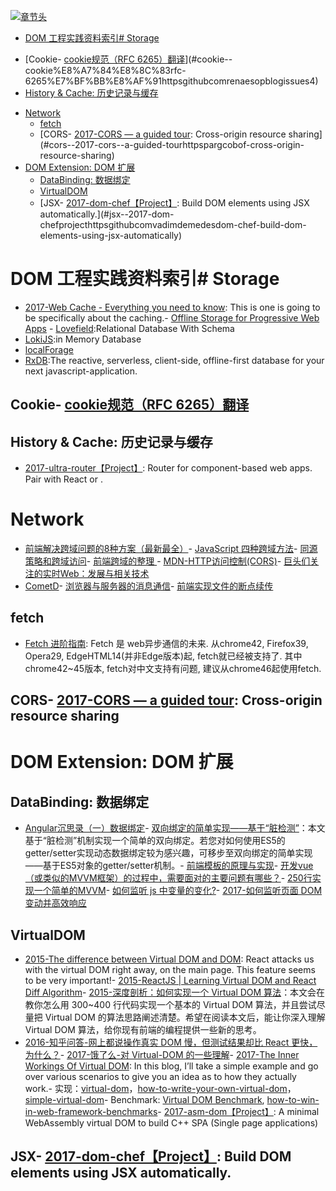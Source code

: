 [![章节头](https://parg.co/UGo)](https://parg.co/b4z) 
 - [DOM 工程实践资料索引# Storage](#dom-%E5%B7%A5%E7%A8%8B%E5%AE%9E%E8%B7%B5%E8%B5%84%E6%96%99%E7%B4%A2%E5%BC%95%23-storage)
  * [Cookie- [cookie规范（RFC 6265）翻译](https://github.com/renaesop/blog/issues/4)](#cookie--cookie%E8%A7%84%E8%8C%83rfc-6265%E7%BF%BB%E8%AF%91httpsgithubcomrenaesopblogissues4)
  * [History & Cache: 历史记录与缓存](#history--cache-%E5%8E%86%E5%8F%B2%E8%AE%B0%E5%BD%95%E4%B8%8E%E7%BC%93%E5%AD%98)
- [Network](#network)
  * [fetch](#fetch)
  * [CORS- [2017-CORS — a guided tour](https://parg.co/bOF): Cross-origin resource sharing](#cors--2017-cors--a-guided-tourhttpspargcobof-cross-origin-resource-sharing)
- [DOM Extension: DOM 扩展](#dom-extension-dom-%E6%89%A9%E5%B1%95)
  * [DataBinding: 数据绑定](#databinding-%E6%95%B0%E6%8D%AE%E7%BB%91%E5%AE%9A)
  * [VirtualDOM](#virtualdom)
  * [JSX- [2017-dom-chef【Project】](https://github.com/vadimdemedes/dom-chef): Build DOM elements using JSX automatically.](#jsx--2017-dom-chefprojecthttpsgithubcomvadimdemedesdom-chef-build-dom-elements-using-jsx-automatically) 

# DOM 工程实践资料索引# Storage
- [2017-Web Cache - Everything you need to know](http://kamranahmed.info/blog/2017/03/14/quick-guide-to-http-caching/?rd=1): This is one is going to be specifically about the caching.- [Offline Storage for Progressive Web Apps](https://medium.com/dev-channel/offline-storage-for-progressive-web-apps-70d52695513c#.19w8r1c4o) - [Lovefield](https://google.github.io/lovefield/):Relational Database With Schema
- [LokiJS](https://github.com/techfort/LokiJS):in Memory Database
- [localForage](https://github.com/localForage/localForage)
- [RxDB](https://github.com/pubkey/rxdb):The reactive, serverless, client-side, offline-first database for your next javascript-application.

## Cookie- [cookie规范（RFC 6265）翻译](https://github.com/renaesop/blog/issues/4)

## History & Cache: 历史记录与缓存
- [2017-ultra-router【Project】](https://github.com/gt3/ultra-router): Router for component-based web apps. Pair with React or <BYOF />.
# Network
- [前端解决跨域问题的8种方案（最新最全）](http://www.tuicool.com/articles/ENZbEvi)- [JavaScript 四种跨域方法](http://segmentfault.com/a/1190000003642057?utm_source=tuicool)- [同源策略和跨域访问](http://blog.csdn.net/shimiso/article/details/21830313)- [前端跨域的整理 ](http://qiutc.me/post/cross-domain-collections.html?utm_source=tuicool&utm_medium=referral)- [MDN-HTTP访问控制(CORS)](https://developer.mozilla.org/zh-CN/docs/Web/HTTP/Access_control_CORS#%E9%99%84%E5%B8%A6%E5%87%AD%E8%AF%81%E4%BF%A1%E6%81%AF%E7%9A%84%E8%AF%B7%E6%B1%82)- [巨头们关注的实时Web：发展与相关技术](http://mp.weixin.qq.com/s?__biz=MzIwNjQwMzUwMQ==&mid=2247484782&idx=1&sn=9a9ec4a7cbff41124020edf0bdde2924&chksm=972367aca054eeba4118656772b49e75179644b9fc2997779b95e7d1c353bf2d17caf6b05538&mpshare=1&scene=23&srcid=0106WBMaUyce83U6bjzJF45M#rd)
 - [CometD](https://github.com/cometd/cometd)- [浏览器与服务器的消息通信](http://blog.brucefeng.info/post/brower-server-msg)- [前端实现文件的断点续传](http://www.tuicool.com/articles/neUzAbB)

## fetch
- [Fetch 进阶指南](http://louiszhai.github.io/2016/11/02/fetch/): Fetch 是 web异步通信的未来. 从chrome42, Firefox39, Opera29, EdgeHTML14(并非Edge版本)起, fetch就已经被支持了. 其中chrome42~45版本, fetch对中文支持有问题, 建议从chrome46起使用fetch.
## CORS- [2017-CORS — a guided tour](https://parg.co/bOF): Cross-origin resource sharing
# DOM Extension: DOM 扩展
## DataBinding: 数据绑定
- [Angular沉思录（一）数据绑定](https://github.com/xufei/blog/issues/10)- [双向绑定的简单实现——基于“脏检测”](https://parg.co/bOW)：本文基于“脏检测”机制实现一个简单的双向绑定。若您对如何使用ES5的getter/setter实现动态数据绑定较为感兴趣，可移步至双向绑定的简单实现——基于ES5对象的getter/setter机制。- [前端模板的原理与实现](http://www.tuicool.com/articles/Q73Ubym)- [开发vue（或类似的MVVM框架）的过程中，需要面对的主要问题有哪些？](https://www.zhihu.com/question/53176471/answer/134004234)- [250行实现一个简单的MVVM](https://zhuanlan.zhihu.com/p/24475845)- [如何监听 js 中变量的变化?](https://www.zhihu.com/question/44724640)- [2017-如何监听页面 DOM 变动并高效响应](https://hijiangtao.github.io/2017/08/03/How-to-Manipulate-DOM-Effectively/)
## VirtualDOM
- [2015-The difference between Virtual DOM and DOM](http://reactkungfu.com/2015/10/the-difference-between-virtual-dom-and-dom/): React attacks us with the virtual DOM right away, on the main page. This feature seems to be very important!- [2015-ReactJS | Learning Virtual DOM and React Diff Algorithm](http://www.oyecode.com/2015/09/reactjs-learning-virtual-dom-and-react.html)- [2015-深度剖析：如何实现一个 Virtual DOM 算法](https://github.com/livoras/blog/issues/13)：本文会在教你怎么用 300~400 行代码实现一个基本的 Virtual DOM 算法，并且尝试尽量把 Virtual DOM 的算法思路阐述清楚。希望在阅读本文后，能让你深入理解 Virtual DOM 算法，给你现有前端的编程提供一些新的思考。
- [2016-知乎问答-网上都说操作真实 DOM 慢，但测试结果却比 React 更快，为什么？](https://www.zhihu.com/question/31809713/answer/53544875)- [2017-饿了么-对 Virtual-DOM 的一些理解](https://zhuanlan.zhihu.com/p/25630842)- [2017-The Inner Workings Of Virtual DOM](https://medium.com/@rajaraodv/the-inner-workings-of-virtual-dom-666ee7ad47cf#.or5425hja): In this blog, I’ll take a simple example and go over various scenarios to give you an idea as to how they actually work.- 实现：[virtual-dom](https://github.com/Matt-Esch/virtual-dom)，[how-to-write-your-own-virtual-dom](https://medium.com/@deathmood/how-to-write-your-own-virtual-dom-ee74acc13060#.59fqwanqa)，[simple-virtual-dom](https://github.com/livoras/simple-virtual-dom)- Benchmark: [Virtual DOM Benchmark](http://vdom-benchmark.github.io/vdom-benchmark/), [how-to-win-in-web-framework-benchmarks](https://medium.com/@localvoid/how-to-win-in-web-framework-benchmarks-8bc31af76ce7#.h3nedvhr5)- [2017-asm-dom【Project】](https://github.com/mbasso/asm-dom/blob/master/README.md): A minimal WebAssembly virtual DOM to build C++ SPA (Single page applications)
## JSX- [2017-dom-chef【Project】](https://github.com/vadimdemedes/dom-chef): Build DOM elements using JSX automatically.
